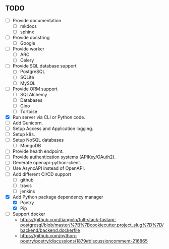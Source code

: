 ## TODO

* [ ] Provide documentation
    - [ ] mkdocs
    - [ ] sphinx
* [ ] Provide docstring
    - [ ] Google
* [ ] Provide worker
    - [ ] ARC
    - [ ] Celery
* [ ] Provide SQL database support
    - [ ] PostgreSQL
    - [ ] SQLite
    - [ ] MySQL
* [ ] Provide ORM support
    - [ ] SQLAlchemy
    - [ ] Databases
    - [ ] Gino
    - [ ] Tortoise
* [X] Run server via CLI or Python code.
* [ ] Add Gunicorn.
* [ ] Setup Access and Application logging.
* [ ] Setup k8s.
* [ ] Setup NoSQL databases
    - [ ] MongoDB
* [ ] Provide health endpoint.
* [ ] Provide authentication systems (APIKey/OAuth2).
* [ ] Generate openapi-python-client.
* [ ] Use AsyncAPI instead of OpenAPI.
* [ ] Add different CI/CD support
    - [ ] github
    - [ ] travis
    - [ ] jenkins
* [X] Add Python package dependency manager
  + [X] Poetry
  + [X] Pip
* [ ] Support docker
    - https://github.com/tiangolo/full-stack-fastapi-postgresql/blob/master/%7B%7Bcookiecutter.project_slug%7D%7D/backend/backend.dockerfile
    - https://github.com/python-poetry/poetry/discussions/1879#discussioncomment-216865
